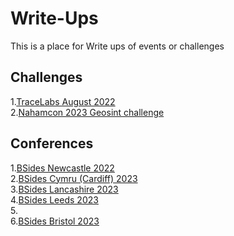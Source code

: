 # Write-Ups
This is a place for Write ups of events or challenges 

## Challenges
1.[TraceLabs August 2022](https://github.com/AnguaSec/Write-Ups/blob/main/Tracelabs%20August%202022.pdf)\
2.[Nahamcon 2023 Geosint challenge]( https://github.com/AnguaSec/Write-Ups/blob/main/NahamCon%20Geosint%20Challenge%20Write%20Up.pdf)


## Conferences

1.[BSides Newcastle 2022](https://github.com/AnguaSec/Write-Ups/blob/main/Newcastle%20Bsides%20Sept%202022.pdf)\
2.[BSides Cymru (Cardiff) 2023]( https://github.com/AnguaSec/Write-Ups/blob/main/Bsides%20Cymru%202023.pdf)\
3.[BSides Lancashire 2023]( https://github.com/AnguaSec/Write-Ups/blob/main/Bsides%20Lancashire%202023.pdf)\
4.[BSides Leeds 2023](https://github.com/AnguaSec/Write-Ups/blob/main/Bsides%20Leeds%202023.pdf)\
5.\
6.[BSides Bristol 2023](https://github.com/AnguaSec/Write-Ups/blob/main/Bsides%20Bristol%202023.pdf)


